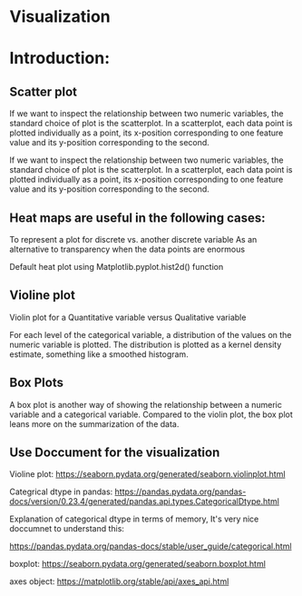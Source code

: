 # Visualization
# Introduction:
## Scatter plot
If we want to inspect the relationship between two numeric variables, the standard choice of plot is the scatterplot.
In a scatterplot, each data point is plotted individually as a point, its x-position corresponding to one feature value 
and its y-position corresponding to the second. 

If we want to inspect the relationship between two numeric variables, the standard choice of plot is the scatterplot. 
In a scatterplot, each data point is plotted individually as a point, its x-position corresponding to one feature value
and its y-position corresponding to the second. 

## Heat maps are useful in the following cases:

To represent a plot for discrete vs. another discrete variable
As an alternative to transparency when the data points are enormous

Default heat plot using Matplotlib.pyplot.hist2d() function

## Violine plot

Violin plot for a Quantitative variable versus Qualitative variable

For each level of the categorical variable, a distribution of the values on the numeric variable is plotted. The distribution is plotted as a kernel
density estimate, something like a smoothed histogram.

## Box Plots

A box plot is another way of showing the relationship between a numeric variable and a categorical variable. Compared to the violin plot, 
the box plot leans more on the summarization of the data.


## Use Doccument for the visualization

Violine plot: https://seaborn.pydata.org/generated/seaborn.violinplot.html

Categrical dtype in pandas: https://pandas.pydata.org/pandas-docs/version/0.23.4/generated/pandas.api.types.CategoricalDtype.html

Explanation of categorical dtype in terms of memory, It's very nice doccumnet to understand this:

https://pandas.pydata.org/pandas-docs/stable/user_guide/categorical.html

boxplot: https://seaborn.pydata.org/generated/seaborn.boxplot.html

axes object: https://matplotlib.org/stable/api/axes_api.html


